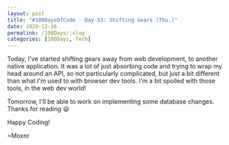 ```yaml
---
layout: post
title: "#100DaysOfCode - Day 53: Shifting Gears (Thu.)"
date: 2020-12-16
permalink: /100Days/:slug
categories: [100Days, Tech]
---
```


Today, I've started shifting gears away from web development, to another native application. It was a lot of just absorbing code and trying to wrap my head around an API, so not particularly complicated, but just a bit different than what I'm used to with browser dev tools. I'm a bit spoiled with those tools, in the web dev world!

Tomorrow, I'll be able to work on implementing some database changes. Thanks for reading :smiley:

Happy Coding!

~Moxnr
